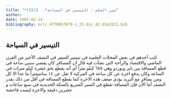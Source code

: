 ```yaml
---
title: "*سير العلم : التيسير في السياحة*.  2(11)"
author: 
date: 1907-02-14
bibliography: oclc_4770057679-i_23-div_42.d1e3321.bib
---
```




##  التيسير في السياحة 


 كتب أحدهم في بعض المجلات العلمية في تيسير السفر في النصف الأخير من القرن الماضي والاقتصاد والراحة التي نشأت فيه قال أن المسافر كان يقضي  ستين  ساعة في قطع المسافة بين بايز وبوردو وهي  ٦٨٥  كيلو متراً أي أنه يقطع نحو  عشرة  كيلو مترات في الساعة وكان يدفع اجرة عن كل ساعة في المركبة لا تقل عن  ١٤  سانتيمتراً ما عدا الا كل ومن يسافر مع البريد يؤدي ضعف هذه الاجرة كما يقطع المسافة في أقل من ذلك بقدر النصف أما الأن فإن المسافة تقطع في السير السريع بالسكة الحديدية في  سبع  ساعات و  عشرين  دقيقة والاجرة ليست فاحشة 
